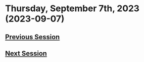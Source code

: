 # Thursday, September 7th, 2023 (2023-09-07)

## [Previous Session](./2023-08-23.md)

## [Next Session](./2023-XX-XX.md)
